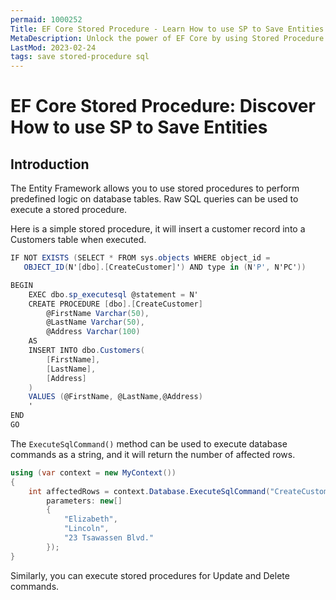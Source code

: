 ```yaml
---
permaid: 1000252
Title: EF Core Stored Procedure - Learn How to use SP to Save Entities
MetaDescription: Unlock the power of EF Core by using Stored Procedure to save entities by keeping the logic in your database. Learn how to create stored procedure and map your entities to it when saving them.
LastMod: 2023-02-24
tags: save stored-procedure sql
---
```


# EF Core Stored Procedure: Discover How to use SP to Save Entities

## Introduction

The Entity Framework allows you to use stored procedures to perform predefined logic on database tables. Raw SQL queries can be used to execute a stored procedure. 

Here is a simple stored procedure, it will insert a customer record into a Customers table when executed.


```csharp
IF NOT EXISTS (SELECT * FROM sys.objects WHERE object_id = 
   OBJECT_ID(N'[dbo].[CreateCustomer]') AND type in (N'P', N'PC'))

BEGIN
    EXEC dbo.sp_executesql @statement = N'
    CREATE PROCEDURE [dbo].[CreateCustomer]
        @FirstName Varchar(50),
        @LastName Varchar(50),
        @Address Varchar(100)
    AS
    INSERT INTO dbo.Customers(
        [FirstName],
        [LastName],
        [Address]
    )
    VALUES (@FirstName, @LastName,@Address)
    '
END
GO
```

The `ExecuteSqlCommand()` method can be used to execute database commands as a string, and it will return the number of affected rows.


```csharp
using (var context = new MyContext())
{
    int affectedRows = context.Database.ExecuteSqlCommand("CreateCustomer @p0, @p1, @p2",
        parameters: new[] 
        {
            "Elizabeth",
            "Lincoln",
            "23 Tsawassen Blvd."
        });
}
```

Similarly, you can execute stored procedures for Update and Delete commands.
